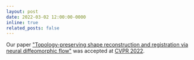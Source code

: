 ```yaml
---
layout: post
date: 2022-03-02 12:00:00-0000
inline: true
related_posts: false
---
```


Our paper ["Topology-preserving shape reconstruction and registration via neural diffeomorphic flow"](https://openaccess.thecvf.com/content/CVPR2022/papers/Sun_Topology-Preserving_Shape_Reconstruction_and_Registration_via_Neural_Diffeomorphic_Flow_CVPR_2022_paper.pdf) was accepted at [CVPR 2022](https://cvpr2022.thecvf.com/).
